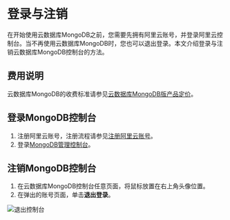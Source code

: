 # 登录与注销

在开始使用云数据库MongoDB之前，您需要先拥有阿里云账号，并登录阿里云控制台。当不再使用云数据库MongoDB时，您也可以退出登录。本文介绍登录与注销云数据库MongoDB控制台的方法。

## 费用说明

云数据库MongoDB的收费标准请参见[云数据库MongoDB版产品定价](https://www.alibabacloud.com/zh/product/apsaradb-for-mongodb/pricing)。

## 登录MongoDB控制台

1.  注册阿里云账号，注册流程请参见[注册阿里云账号](https://www.alibabacloud.com/help/zh/doc-detail/50482.htm)。
2.  登录[MongoDB管理控制台](https://mongodb.console.aliyun.com/)。

## 注销MongoDB控制台

1.  在云数据库MongoDB控制台任意页面，将鼠标放置在右上角头像位置。
2.  在弹出的账号页面，单击**退出登录**。

![退出控制台](https://static-aliyun-doc.oss-accelerate.aliyuncs.com/assets/img/zh-CN/7923082261/p37580.png)

